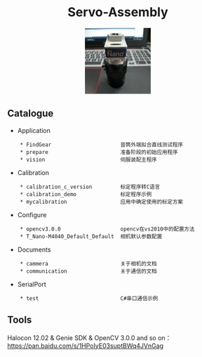 <div align="center">
    <h1>
    	Servo-Assembly
	</h1>
	<img src="camera.jpg" width="150px">
</div>



## Catalogue

- Application
```
    * FindGear                      音筒外端拟合直线测试程序
    * prepare                       准备阶段的初始应用程序
    * vision                        伺服装配主程序
```
- Calibration
```
    * calibration_c_version         标定程序转C语言
    * calibration_demo              标定程序示例
    * mycalibration                 应用中确定使用的标定方案
```    
- Configure
```
    * opencv3.0.0                   opencv在vs2010中的配置方法
    * T_Nano-M4040_Default_Default  相机默认参数配置
```
- Documents
```
    * cammera                       关于相机的文档
    * communication                 关于通信的文档
```
- SerialPort
```
    * test                          C#串口通信示例
```

## Tools

Halocon 12.02 &  Genie SDK & OpenCV 3.0.0 and so on：
<https://pan.baidu.com/s/1HPoIyE03suptBWq4JVnGag>